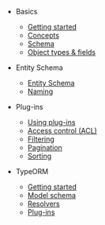 - Basics
  - [Getting started](basics/getting-started.md)
  - [Concepts](basics/concepts.md)
  - [Schema](basics/schema.md)
  - [Object types & fields](basics/types.md)
    
- Entity Schema
  - [Entity Schema](entity-schema/entity-schema.md)
  - [Naming](entity-schema/naming.md)

- Plug-ins
  - [Using plug-ins](plugins/overview.md)
  - [Access control (ACL)](plugins/acl.md)
  - [Filtering](plugins/filter.md)
  - [Pagination](pagination/pagination.md)
  - [Sorting](pagination/sorting.md)

- TypeORM
  - [Getting started](typeorm/getting-started.md)
  - [Model schema](typeorm/model-schema.md)
  - [Resolvers](typeorm/resolvers.md)
  - [Plug-ins](typeorm/plugins.md)